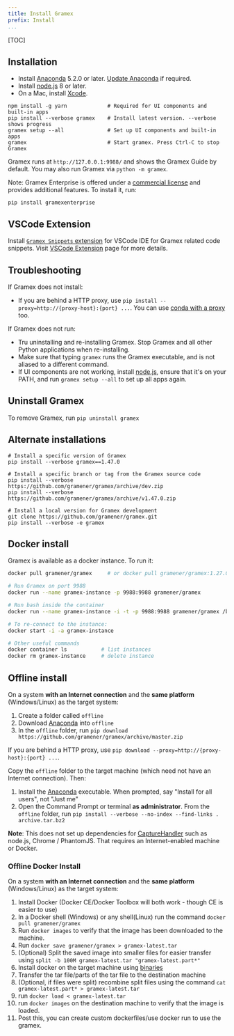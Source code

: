 ```yaml
---
title: Install Gramex
prefix: Install
...
```


[TOC]

## Installation

- Install [Anaconda][anaconda] 5.2.0 or later. [Update Anaconda][update] if required.
- Install [node.js][nodejs] 8 or later.
- On a Mac, install [Xcode][xcode].

```shell
npm install -g yarn             # Required for UI components and built-in apps
pip install --verbose gramex    # Install latest version. --verbose shows progress
gramex setup --all              # Set up UI components and built-in apps
gramex                          # Start gramex. Press Ctrl-C to stop Gramex
```

Gramex runs at `http://127.0.0.1:9988/` and shows the Gramex Guide by default.
You may also run Gramex via `python -m gramex`.

Note: Gramex Enterprise is offered under a [commercial license](../license/) and
provides additional features. To install it, run:

```shell
pip install gramexenterprise
```

## VSCode Extension

Install [`Gramex Snippets` extension](https://marketplace.visualstudio.com/items?itemName=gramener.gramexsnippets) for VSCode IDE for Gramex related code snippets. Visit [VSCode Extension](../extension/) page for more details.

## Troubleshooting

If Gramex does not install:

- If you are behind a HTTP proxy, use `pip install --proxy=http://{proxy-host}:{port} ...`.
  You can use [conda with a proxy][conda-proxy] too.

If Gramex does not run:

- Tru uninstalling and re-installing Gramex. Stop Gramex and all other Python
  applications when re-installing.
- Make sure that typing `gramex` runs the Gramex executable, and is not aliased
  to a different command.
- If UI components are not working, install [node.js][nodejs], ensure that it's
  on your PATH, and run `gramex setup --all` to set up all apps again.

## Uninstall Gramex

To remove Gramex, run `pip uninstall gramex`

## Alternate installations

```shell
# Install a specific version of Gramex
pip install --verbose gramex==1.47.0

# Install a specific branch or tag from the Gramex source code
pip install --verbose https://github.com/gramener/gramex/archive/dev.zip
pip install --verbose https://github.com/gramener/gramex/archive/v1.47.0.zip

# Install a local version for Gramex development
git clone https://github.com/gramener/gramex.git
pip install --verbose -e gramex
```

[anaconda]: http://continuum.io/downloads
[update]: http://docs.continuum.io/anaconda/install#updating-from-older-anaconda-versions
[xcode]: https://developer.apple.com/xcode/download/
[gramex]: https://github.com/gramener/gramex/archive/master.zip
[conda-proxy]: https://conda.io/docs/user-guide/configuration/use-winxp-with-proxy.html
[nodejs]: https://nodejs.org/en/

<!--
`pip install --ignore-installed` was removed because of an
[Anaconda bug](https://github.com/pypa/pip/issues/2751#issuecomment-165390180) -
re-installing scandir fails on Windows.
-->

## Docker install

Gramex is available as a docker instance. To run it:

```bash
docker pull gramener/gramex     # or docker pull gramener/gramex:1.27.0

# Run Gramex on port 9988
docker run --name gramex-instance -p 9988:9988 gramener/gramex

# Run bash inside the container
docker run --name gramex-instance -i -t -p 9988:9988 gramener/gramex /bin/bash

# To re-connect to the instance:
docker start -i -a gramex-instance

# Other useful commands
docker container ls           # list instances
docker rm gramex-instance     # delete instance
```

## Offline install

On a system **with an Internet connection** and the **same platform** (Windows/Linux) as the target system:

1. Create a folder called `offline`
2. Download [Anaconda][anaconda] into `offline`
3. In the `offline` folder, run `pip download https://github.com/gramener/gramex/archive/master.zip`

If you are behind a HTTP proxy, use `pip download --proxy=http://{proxy-host}:{port} ...`.

Copy the `offline` folder to the target machine (which need not have an Internet connection). Then:

1. Install the [Anaconda][anaconda] executable. When prompted, say "Install for all users", not "Just me"
2. Open the Command Prompt or terminal **as administrator**. From the `offline` folder,
   run `pip install --verbose --no-index --find-links . archive.tar.bz2`

**Note**: This does not set up dependencies for
[CaptureHandler](../capturehandler/) such as node.js, Chrome / PhantomJS. That
requires an Internet-enabled machine or Docker.

### Offline Docker Install

On a system **with an Internet connection** and the **same platform** (Windows/Linux) as the target system:

1. Install Docker (Docker CE/Docker Toolbox will both work - though CE is easier to use)
2. In a Docker shell (Windows) or any shell(Linux) run the command `docker pull gramener/gramex`
3. Run `docker images` to verify that the image has been downloaded to the machine.
4. Run `docker save gramener/gramex > gramex-latest.tar`
5. (Optional) Split the saved image into smaller files for easier transfer using `split -b 100M gramex-latest.tar "gramex-latest.part*"`
6. Install docker on the target machine using [binaries](https://docs.docker.com/install/linux/docker-ce/binaries/#next-steps)
7. Transfer the tar file/parts of the tar file to the destination machine
8. (Optional, if files were split) recombine split files using the command `cat gramex-latest.part* > gramex-latest.tar`
9. run `docker load < gramex-latest.tar`
10. run `docker images` on the destination machine to verify that the image is loaded.
11. Post this, you can create custom dockerfiles/use docker run to use the gramex.
